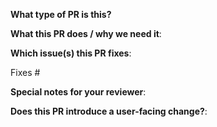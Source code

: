 <!--  Thanks for sending a pull request!  Here are some tips for you:

1. If this is your first time, please read our contributor guidelines: https://github.com/kubeedge/kubeedge/blob/master/CONTRIBUTING.md
2. Ensure you have added or ran the appropriate tests for your PR

-->

**What type of PR is this?**

<!--
Add one of the following kinds:
> /kind bug
> /kind cleanup
> /kind documentation
> /kind feature
> /kind test
> /kind design

Optionally add one or more of the following kinds if applicable:
> /kind api-change
> /kind failing-test
-->


**What this PR does / why we need it**:

**Which issue(s) this PR fixes**:
<!--
*Automatically closes linked issue when PR is merged.
Usage: `Fixes #<issue number>`, or `Fixes (paste link of issue)`.
_If PR is about `failing-tests or flakes`, please post the related issues/tests in a comment and do not use `Fixes`_*
-->
Fixes #

**Special notes for your reviewer**:

**Does this PR introduce a user-facing change?**:
<!--
If no, just write "NONE" in the release-note block below.
If yes, a release note is required:
Enter your extended release note in the block below. If the PR requires additional action from users switching to the new release, include the string "action required".
-->
```release-note

```
